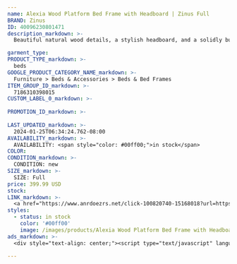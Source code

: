 ```yaml
---
name: Alexia Wood Platform Bed Frame with Headboard | Zinus Full
BRAND: Zinus
ID: 40096230801471
description_markdown: >-
  Beautiful natural wood details, a stylish headboard, and a solidly built frame make the Alexia Platform Bed the perfect place to rest your head. Whether you’re going for a farmhouse aesthetic or a more modern feel, Alexia adds charm to any bedroom. Reliable and closely spaced wood slats are designed to support and extend the life of your latex, memory foam or spring mattress without the need for a box spring.

garment_type:
PRODUCT_TYPE_markdown: >-
  beds
GOOGLE_PRODUCT_CATEGORY_NAME_markdown: >-
  Furniture > Beds & Accessories > Beds & Bed Frames
ITEM_GROUP_ID_markdown: >-
  7186310398015
CUSTOM_LABEL_0_markdown: >-
  
PROMOTION_ID_markdown: >-
  
LAST_UPDATED_markdown: >-
  2024-01-25T06:34:24.762-08:00
AVAILABILITY_markdown: >-
  AVAILABILITY: <span style="color: #00ff00;">in stock</span>
COLOR:
CONDITION_markdown: >-
  CONDITION: new
SIZE_markdown: >-
  SIZE: Full
price: 399.99 USD
stock: 
LINK_markdown: >-
  <a href="https://www.anrdoezrs.net/click-100820740-15168018?url=https%3A%2F%2Fwww.zinus.com%2Fproducts%2Falexia-wood-platform-bed-frame-with-headboard%3Fvariant%3D40096230801471" target="_blank" style="display: inline-block; padding: 10px 20px; font-size: 16px; text-align: center; text-decoration: none; cursor: pointer; border: 1px solid #3498db; color: #3498db; background-color: #fff; border-radius: 5px; transition: background-color 0.3s;">Go to Product</a>
styles:
  - status: in stock
    color: '#00ff00'
    image: /images/products/Alexia Wood Platform Bed Frame with Headboard _ Zinus Full/ZINUSAlexiaWoodPlatformBedFramewithheadboard_RusticPine-2.jpg
ads_markdown: >-
  <div style="text-align: center;"><script type="text/javascript" language="javascript" src="https://www.kqzyfj.com/placeholder-52269580?target=_top&mouseover=N"></script></div>

---
```

